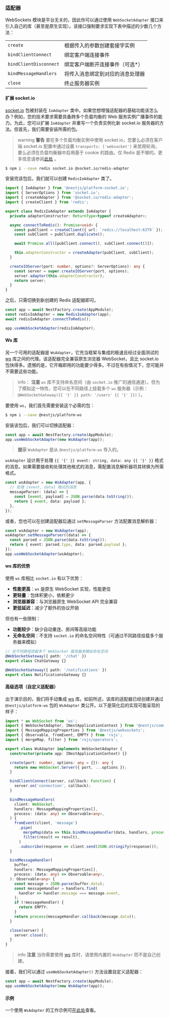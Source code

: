 ### 适配器

WebSockets 模块是平台无关的，因此你可以通过使用 `WebSocketAdapter` 接口来引入自己的库（甚至是原生实现）。该接口强制要求实现下表中描述的少数几个方法：

<table>
  <tr>
    <td><code>create</code></td>
    <td>根据传入的参数创建套接字实例</td>
  </tr>
  <tr>
    <td><code>bindClientConnect</code></td>
    <td>绑定客户端连接事件</td>
  </tr>
  <tr>
    <td><code>bindClientDisconnect</code></td>
    <td>绑定客户端断开连接事件（可选*）</td>
  </tr>
  <tr>
    <td><code>bindMessageHandlers</code></td>
    <td>将传入消息绑定到对应的消息处理器</td>
  </tr>
  <tr>
    <td><code>close</code></td>
    <td>终止服务器实例</td>
  </tr>
</table>

#### 扩展 socket.io

[socket.io](https://github.com/socketio/socket.io) 包被封装在 `IoAdapter` 类中。如果您想增强适配器的基础功能该怎么办？例如，您的技术要求需要具备跨多个负载均衡的 Web 服务实例广播事件的能力。为此，您可以扩展 `IoAdapter` 并重写一个负责实例化新 socket.io 服务器的方法。但首先，我们需要安装所需的包。

> warning **警告** 要在多个负载均衡实例中使用 socket.io，您要么必须在客户端 socket.io 配置中通过设置 `transports: ['websocket']` 来禁用轮询，要么必须在负载均衡器中启用基于 cookie 的路由。仅 Redis 是不够的。更多信息请参阅[此处](https://socket.io/docs/v4/using-multiple-nodes/#enabling-sticky-session) 。

```bash
$ npm i --save redis socket.io @socket.io/redis-adapter
```

安装完该包后，我们就可以创建 `RedisIoAdapter` 类了。

```typescript
import { IoAdapter } from '@nestjs/platform-socket.io';
import { ServerOptions } from 'socket.io';
import { createAdapter } from '@socket.io/redis-adapter';
import { createClient } from 'redis';

export class RedisIoAdapter extends IoAdapter {
  private adapterConstructor: ReturnType<typeof createAdapter>;

  async connectToRedis(): Promise<void> {
    const pubClient = createClient({ url: `redis://localhost:6379` });
    const subClient = pubClient.duplicate();

    await Promise.all([pubClient.connect(), subClient.connect()]);

    this.adapterConstructor = createAdapter(pubClient, subClient);
  }

  createIOServer(port: number, options?: ServerOptions): any {
    const server = super.createIOServer(port, options);
    server.adapter(this.adapterConstructor);
    return server;
  }
}
```

之后，只需切换到新创建的 Redis 适配器即可。

```typescript
const app = await NestFactory.create(AppModule);
const redisIoAdapter = new RedisIoAdapter(app);
await redisIoAdapter.connectToRedis();

app.useWebSocketAdapter(redisIoAdapter);
```

#### Ws 库

另一个可用的适配器是 `WsAdapter`，它充当框架与集成的极速且经过全面测试的 [ws](https://github.com/websockets/ws) 库之间的代理。该适配器完全兼容原生浏览器 WebSocket，且比 socket.io 包快得多。遗憾的是，它开箱即用的功能要少得多。不过在有些情况下，您可能并不需要这些功能。

> info： **注意** `ws` 库不支持命名空间（由 `socket.io` 推广的通信通道）。但为了模拟这一特性，您可以在不同路径上挂载多个 `ws` 服务器（示例： `@WebSocketGateway({{ '{' }} path: '/users' {{ '}' }})` ）。

要使用 `ws`，我们首先需要安装这个必需的包：

```bash
$ npm i --save @nestjs/platform-ws
```

安装该包后，我们可以切换适配器：

```typescript
const app = await NestFactory.create(AppModule);
app.useWebSocketAdapter(new WsAdapter(app));
```

> **提示** `WsAdapter` 是从 `@nestjs/platform-ws` 导入的。

`wsAdapter` 设计用于处理 `{{ '{' }} event: string, data: any {{ '}' }}` 格式的消息。如果需要接收和处理其他格式的消息，需配置消息解析器将其转换为所需格式。

```typescript
const wsAdapter = new WsAdapter(app, {
  // 处理 [event, data] 格式的消息
  messageParser: (data) => {
    const [event, payload] = JSON.parse(data.toString());
    return { event, data: payload };
  },
});
```

或者，您也可以在创建适配器后通过 `setMessageParser` 方法配置消息解析器：

```typescript
const wsAdapter = new WsAdapter(app);
wsAdapter.setMessageParser((data) => {
  const parsed = JSON.parse(data.toString());
  return { event: parsed.type, data: parsed.payload };
});
app.useWebSocketAdapter(wsAdapter);
```

#### ws 库的优势

使用 `ws` 库相比 `socket.io` 有以下优势：

- **性能更高**：`ws` 是原生 WebSocket 实现，性能更佳
- **更轻量**：包体积更小，依赖更少
- **浏览器兼容**：与浏览器原生 WebSocket API 完全兼容
- **更低延迟**：减少了额外的协议开销

但也有一些限制：

- **功能较少**：缺少自动重连、房间等高级功能
- **无命名空间**：不支持 `socket.io` 的命名空间特性（可通过不同路径挂载多个服务器来模拟）

```typescript
// 在不同路径挂载多个 WebSocket 服务器来模拟命名空间
@WebSocketGateway({ path: '/chat' })
export class ChatGateway {}

@WebSocketGateway({ path: '/notifications' })
export class NotificationsGateway {}
```

#### 高级选项（自定义适配器）

出于演示目的，我们将手动集成 [ws](https://github.com/websockets/ws) 库。如前所述，该库的适配器已经创建并通过 `@nestjs/platform-ws` 包的 `WsAdapter` 类公开。以下是简化后的实现可能呈现的样子：

```typescript title="ws-adapter"
import * as WebSocket from 'ws';
import { WebSocketAdapter, INestApplicationContext } from '@nestjs/common';
import { MessageMappingProperties } from '@nestjs/websockets';
import { Observable, fromEvent, EMPTY } from 'rxjs';
import { mergeMap, filter } from 'rxjs/operators';

export class WsAdapter implements WebSocketAdapter {
  constructor(private app: INestApplicationContext) {}

  create(port: number, options: any = {}): any {
    return new WebSocket.Server({ port, ...options });
  }

  bindClientConnect(server, callback: Function) {
    server.on('connection', callback);
  }

  bindMessageHandlers(
    client: WebSocket,
    handlers: MessageMappingProperties[],
    process: (data: any) => Observable<any>,
  ) {
    fromEvent(client, 'message')
      .pipe(
        mergeMap(data => this.bindMessageHandler(data, handlers, process)),
        filter(result => result),
      )
      .subscribe(response => client.send(JSON.stringify(response)));
  }

  bindMessageHandler(
    buffer,
    handlers: MessageMappingProperties[],
    process: (data: any) => Observable<any>,
  ): Observable<any> {
    const message = JSON.parse(buffer.data);
    const messageHandler = handlers.find(
      handler => handler.message === message.event,
    );
    if (!messageHandler) {
      return EMPTY;
    }
    return process(messageHandler.callback(message.data));
  }

  close(server) {
    server.close();
  }
}
```

> info **注意** 当你需要使用 [ws](https://github.com/websockets/ws) 库时，请使用内置的 `WsAdapter` 而不是自己创建。

接着，我们可以通过 `useWebSocketAdapter()` 方法设置自定义适配器：

```typescript title="main"
const app = await NestFactory.create(AppModule);
app.useWebSocketAdapter(new WsAdapter(app));
```

#### 示例

一个使用 `WsAdapter` 的工作示例可[在此处](https://github.com/nestjs/nest/tree/master/sample/16-gateways-ws)查看。
